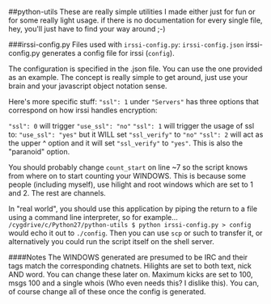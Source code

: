 ##python-utils
These are really simple utilities I made either just for fun or for some really light usage.
if there is no documentation for every single file, hey, you'll just have to find your way around ;-)

###irssi-config.py
Files used with `irssi-config.py`: `irssi-config.json`
irssi-config.py generates a config file for irssi (`config`).

The configuration is specified in the .json file. You can use the one provided as an example.
The concept is really simple to get around, just use your brain and your javascript object notation sense.

Here's more specific stuff:
`"ssl": 1` under `"Servers"` has three options that correspond on how irssi handles encryption:

`"ssl": 0` will trigger `"use_ssl": "no"`
`"ssl": 1` will trigger the usage of ssl to: `"use_ssl": "yes"` but it WILL set `"ssl_verify"` to `"no"`
`"ssl": 2` will act as the upper ^ option and it will set `"ssl_verify"` to `"yes"`. This is also the "paranoid" option.

You should probably change `count_start` on line ~7 so the script knows from where on to start counting your WINDOWS.
This is because some people (including myself), use hilight and root windows which are set to 1 and 2. The rest are channels.

In "real world", you should use this application by piping the return to a file using a command line interpreter, so for example...
`/cygdrive/c/Python27/python-utils $ python irssi-config.py > config`
would echo it out to `./config`. Then you can use `scp` or such to transfer it, or alternatively you could run the script itself on the shell server.

####Notes
The WINDOWS generated are presumed to be IRC and their tags match the corresponding chatnets.
Hilights are set to both text, nick AND word. You can change these later on.
Maximum kicks are set to 100, msgs 100 and a single whois (Who even needs this? I dislike this). You can, of course change all of these once the config is generated.
